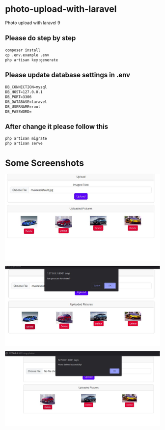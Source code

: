 # photo-upload-with-laravel
Photo upload with laravel 9

## Please do step by step

```
composer install
cp .env.example .env
php artisan key:generate

```
## Please update database settings in .env

```
DB_CONNECTION=mysql
DB_HOST=127.0.0.1
DB_PORT=3306
DB_DATABASE=laravel
DB_USERNAME=root
DB_PASSWORD=
```

## After change it please follow this

```
php artisan migrate
php artisan serve
```

# Some Screenshots

![Screenshot 1](1.jpeg)

![Screenshot 2](2.jpeg)

![Screenshot 3](3.jpeg)